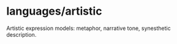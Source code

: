 # languages/artistic

Artistic expression models: metaphor, narrative tone, synesthetic description.